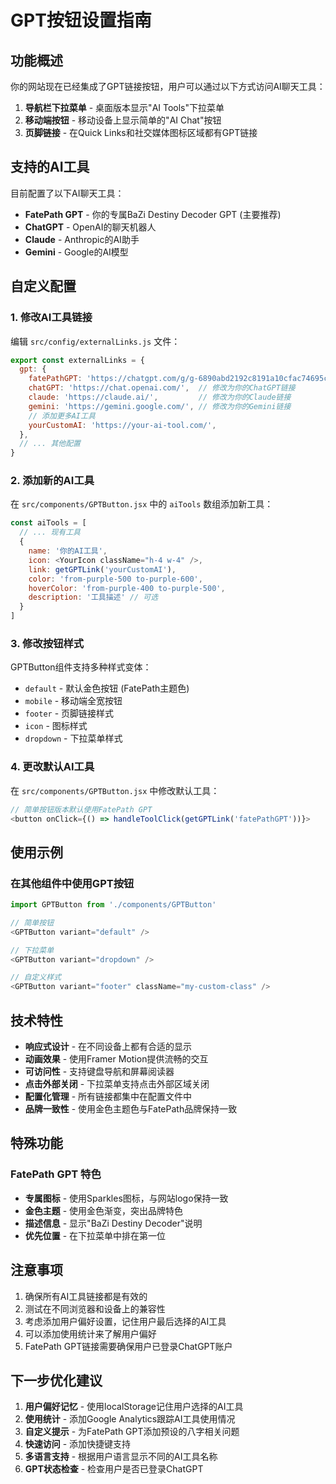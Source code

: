 # GPT按钮设置指南

## 功能概述

你的网站现在已经集成了GPT链接按钮，用户可以通过以下方式访问AI聊天工具：

1. **导航栏下拉菜单** - 桌面版本显示"AI Tools"下拉菜单
2. **移动端按钮** - 移动设备上显示简单的"AI Chat"按钮
3. **页脚链接** - 在Quick Links和社交媒体图标区域都有GPT链接

## 支持的AI工具

目前配置了以下AI聊天工具：

- **FatePath GPT** - 你的专属BaZi Destiny Decoder GPT (主要推荐)
- **ChatGPT** - OpenAI的聊天机器人
- **Claude** - Anthropic的AI助手
- **Gemini** - Google的AI模型

## 自定义配置

### 1. 修改AI工具链接

编辑 `src/config/externalLinks.js` 文件：

```javascript
export const externalLinks = {
  gpt: {
    fatePathGPT: 'https://chatgpt.com/g/g-6890abd2192c8191a10cfac74695c42c-fatepath-bazi-destiny-decoder', // 你的专属GPT
    chatGPT: 'https://chat.openai.com/',  // 修改为你的ChatGPT链接
    claude: 'https://claude.ai/',         // 修改为你的Claude链接
    gemini: 'https://gemini.google.com/', // 修改为你的Gemini链接
    // 添加更多AI工具
    yourCustomAI: 'https://your-ai-tool.com/',
  },
  // ... 其他配置
}
```

### 2. 添加新的AI工具

在 `src/components/GPTButton.jsx` 中的 `aiTools` 数组添加新工具：

```javascript
const aiTools = [
  // ... 现有工具
  {
    name: '你的AI工具',
    icon: <YourIcon className="h-4 w-4" />,
    link: getGPTLink('yourCustomAI'),
    color: 'from-purple-500 to-purple-600',
    hoverColor: 'from-purple-400 to-purple-500',
    description: '工具描述' // 可选
  }
]
```

### 3. 修改按钮样式

GPTButton组件支持多种样式变体：

- `default` - 默认金色按钮 (FatePath主题色)
- `mobile` - 移动端全宽按钮
- `footer` - 页脚链接样式
- `icon` - 图标样式
- `dropdown` - 下拉菜单样式

### 4. 更改默认AI工具

在 `src/components/GPTButton.jsx` 中修改默认工具：

```javascript
// 简单按钮版本默认使用FatePath GPT
<button onClick={() => handleToolClick(getGPTLink('fatePathGPT'))}>
```

## 使用示例

### 在其他组件中使用GPT按钮

```javascript
import GPTButton from './components/GPTButton'

// 简单按钮
<GPTButton variant="default" />

// 下拉菜单
<GPTButton variant="dropdown" />

// 自定义样式
<GPTButton variant="footer" className="my-custom-class" />
```

## 技术特性

- **响应式设计** - 在不同设备上都有合适的显示
- **动画效果** - 使用Framer Motion提供流畅的交互
- **可访问性** - 支持键盘导航和屏幕阅读器
- **点击外部关闭** - 下拉菜单支持点击外部区域关闭
- **配置化管理** - 所有链接都集中在配置文件中
- **品牌一致性** - 使用金色主题色与FatePath品牌保持一致

## 特殊功能

### FatePath GPT 特色

- **专属图标** - 使用Sparkles图标，与网站logo保持一致
- **金色主题** - 使用金色渐变，突出品牌特色
- **描述信息** - 显示"BaZi Destiny Decoder"说明
- **优先位置** - 在下拉菜单中排在第一位

## 注意事项

1. 确保所有AI工具链接都是有效的
2. 测试在不同浏览器和设备上的兼容性
3. 考虑添加用户偏好设置，记住用户最后选择的AI工具
4. 可以添加使用统计来了解用户偏好
5. FatePath GPT链接需要确保用户已登录ChatGPT账户

## 下一步优化建议

1. **用户偏好记忆** - 使用localStorage记住用户选择的AI工具
2. **使用统计** - 添加Google Analytics跟踪AI工具使用情况
3. **自定义提示** - 为FatePath GPT添加预设的八字相关问题
4. **快速访问** - 添加快捷键支持
5. **多语言支持** - 根据用户语言显示不同的AI工具名称
6. **GPT状态检查** - 检查用户是否已登录ChatGPT 